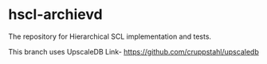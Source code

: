 # hscl-archievd
The repository for Hierarchical SCL implementation and tests.

This branch uses UpscaleDB Link- https://github.com/cruppstahl/upscaledb

